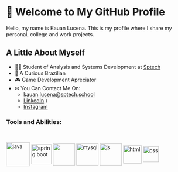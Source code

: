 # 👋 Welcome to My GitHub Profile
Hello, my name is Kauan Lucena. This is my profile where I share my personal, college and work projects.
## A Little About Myself
- 👨‍💻 Student of Analysis and Systems Development at [Sptech](https://www.sptech.school/)
- 🔰 A Curious Brazilian
- 🎮 Game Development Apreciator
- ✉ You Can Contact Me On:
  -  kauan.lucena@sptech.school <br>
  - [LinkedIn](https://www.linkedin.com/in/kauan-lucena-714237292)                     )
  - [Instagram](https://www.instagram.com/kaefieli/)

### Tools and Abilities:
##
<div style="display: inline_block"><br>
<img align="center" alt="java" width=65 height=65 src="https://cdn.icon-icons.com/icons2/2415/PNG/512/java_original_wordmark_logo_icon_146459.png"/>
<img align="center" alt="spring boot" width=55 heigth=55 src="https://media.licdn.com/dms/image/v2/C4D12AQFhlYow_0XQBA/article-cover_image-shrink_720_1280/article-cover_image-shrink_720_1280/0/1571543597550?e=2147483647&v=beta&t=5Tysh47asHLOv7bJHhePJtax3NQ_PoXpoEE85boC8b4"/>
<img align="center" alt"docker" width=60 heigth=60 src="https://www.devprojournal.com/wp-content/uploads/2022/05/docker-logo-696x596.webp"/>
<img align="center" alt="mysql" width=60 heigth=60 src="https://cdn.icon-icons.com/icons2/1381/PNG/512/mysqlworkbench_93532.png"/>
<img align="center" alt="js" width=60 heigth=60 src="https://icons.veryicon.com/png/o/business/vscode-program-item-icon/javascript-3.png"/>
<img align="center" alt="html" width=50 heigth=60 src="https://cdn-icons-png.flaticon.com/512/732/732212.png"/>
<img align="center" alt="css" width=43 heigth=60 src="https://static-00.iconduck.com/assets.00/file-type-css-icon-1806x2048-r5fwjl3p.png"/>
</div>
